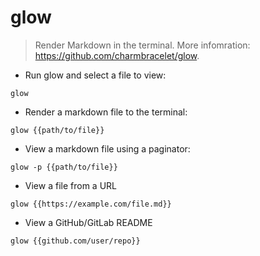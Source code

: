 # glow

> Render Markdown in the terminal.
> More infomration: <https://github.com/charmbracelet/glow>.

- Run glow and select a file to view:

`glow`

- Render a markdown file to the terminal:

`glow {{path/to/file}}`

- View a markdown file using a paginator:

`glow -p {{path/to/file}}`

- View a file from a URL

`glow {{https://example.com/file.md}}`

- View a GitHub/GitLab README

`glow {{github.com/user/repo}}`
